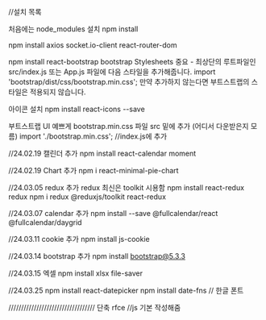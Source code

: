 //설치 목록

처음에는 node_modules 설치
npm install

npm install axios socket.io-client react-router-dom


npm install react-bootstrap bootstrap
Stylesheets
중요 - 최상단의 루트파일인 src/index.js 또는 App.js 파일에 다음 스타일을 추가해줍니다.
import 'bootstrap/dist/css/bootstrap.min.css';
만약 추가하지 않는다면 부트스트랩의 스타일은 적용되지 않습니다.


아이콘 설치
npm install react-icons --save


부트스트랩 UI 예쁘게
bootstrap.min.css 파일 src 밑에 추가 (어디서 다운받은지 모름)
import './bootstrap.min.css'; //index.js에 추가

//24.02.19 캘린더 추가
npm install react-calendar moment

//24.02.19 Chart 추가
npm i react-minimal-pie-chart

//24.03.05 redux 추가
redux 최신은 toolkit 시용함
npm install react-redux redux
npm i redux @reduxjs/toolkit react-redux

//24.03.07 calendar 추가
npm install --save @fullcalendar/react @fullcalendar/daygrid

//24.03.11 cookie 추가
npm install js-cookie

//24.03.14 bootstrap 추가
npm install bootstrap@5.3.3

//24.03.15 엑셀
npm install xlsx file-saver 

//24.03.25
npm install react-datepicker
npm install date-fns // 한글 폰트

//////////////////////////////////
단축 rfce //js 기본 작성해줌